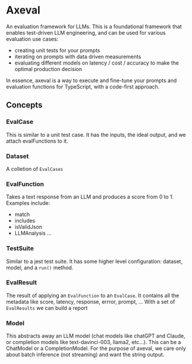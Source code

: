 # Axeval

An evaluation framework for LLMs. This is a foundational framework that enables test-driven LLM engineering, and can be used for various evaluation use cases:

- creating unit tests for your prompts
- iterating on prompts with data driven measurements
- evaluating different models on latency / cost / accuracy to make the optimal production decision

In essence, axeval is a way to execute and fine-tune your prompts and evaluation functions for TypeScript, with a code-first approach.

## Concepts

### EvalCase

This is similar to a unit test case. It has the inputs, the ideal output, and we attach evalFunctions to it.

### Dataset

A colletion of `EvalCases`

### EvalFunction

Takes a text response from an LLM and produces a score from 0 to 1. Examples include:

- match
- includes
- isValidJson
- LLMAnalysis
  ...

### TestSuite

Similar to a jest test suite. It has some higher level configuration: dataset, model, and a `run()` method.

### EvalResult

The result of applying an `EvalFunction` to an `EvalCase`. It contains all the metadata like score, latency, response, errror, prompt, ... With a set of `EvalResults` we can build a report

### Model

This abstracts away an LLM model (chat models like chatGPT and Claude, or completion models like text-davinci-003, llama2, etc...).
This can be a ChatModel or a CompletionModel. For the purpose of axeval, we care only about batch inference (not streaming) and want the string output.
